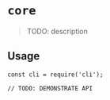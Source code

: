 # `core`

> TODO: description

## Usage

```
const cli = require('cli');

// TODO: DEMONSTRATE API
```
